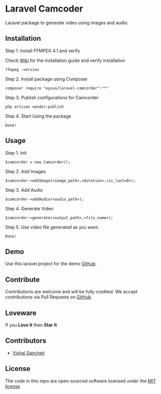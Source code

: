 # Laravel Camcoder
Laravel package to generate video using images and audio.

**Installation**
-

Step 1. Install FFMPEG 4.1 and verify

Check [Wiki](https://github.com/eyuva/laravel-camcorder/wiki) for the installation guide and verify installation

```
ffmpeg -version
```

Step 2. Install package using Composer

```
composer require "eyuva/laravel-camcorder":"*"
```

Step 3. Publish configurations for Camcorder

```
php artisan vendor:publish
``````

Step 4. Start Using the package

```
Done!
```


**Usage**
-


Step 1. Init

```
$camcorder = new Camcorder();
```
Step 2. Add Images

```
$camcorder->addImage(<image_path>,<duration>,<is_last=0>);
```

Step 3. Add Audio

```
$camcorder->addAudio(<audio_path>);
```

Step 4. Generate Video

```
$camcorder->generate(<output_path>,<file_name>);
```

Step 5. Use video file generated as you want.

```
Done!
```

**Demo**
-
Use this laravel project for the demo [Github](https://github.com/vishal-sancheti/camcorder-demo).


**Contribute**
-

Contributions are welcome and will be fully credited. We accept contributions via Pull Requests on [GitHub](https://github.com/eyuva/laravel-camcorder).

**Loveware**
-

If you **Love It** then **Star It**

**Contributors**
-

* [Vishal Sancheti](https://github.com/vishal-sancheti)

**License**
-

The code in this repo are open-sourced software licensed under the [MIT license](http://opensource.org/licenses/MIT)
